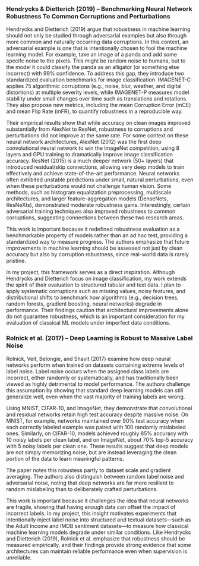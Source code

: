### Hendrycks & Dietterich (2019) – Benchmarking Neural Network Robustness To Common Corruptions and Perturbations

Hendrycks and Dietterich (2019) argue that robustness in machine learning should not only be studied through adversarial examples but also through more common and naturally occurring data corruptions. In this context, an adversarial example is one that is intentionally chosen to fool the machine learning model. For example, take an image of a panda and add some specifc noise to the pixels. This might be random noise to humans, but to the model it could classify the panda as an alligator (or something else incorrect) with 99% confidence. To address this gap, they introduce two standardized evaluation benchmarks for image classification. IMAGENET-C applies 75 algorithmic corruptions (e.g., noise, blur, weather, and digital distortions) at multiple severity levels, while IMAGENET-P measures model stability under small changes over time such as translations and rotations. They also propose new metrics, including the mean Corruption Error (mCE) and mean Flip Rate (mFR), to quantify robustness in a reproducible way.

Their empirical results show that while accuracy on clean images improved substantially from AlexNet to ResNet, robustness to corruptions and perturbations did not improve at the same rate. For some context on these neural network architectures, AlexNet (2012) was the first deep convolutional neural network to win the ImageNet competition, using 8 layers and GPU training to dramatically improve image classification accuracy. ResNet (2015) is a much deeper network (50+ layers) that introduced residual/skip connections, allowing very deep models to train effectively and achieve state-of-the-art performance. Neural networks often exhibited unstable predictions under small, natural perturbations, even when these perturbations would not challenge human vision. Some methods, such as histogram equalization preprocessing, multiscale architectures, and larger feature-aggregation models (DenseNets, ResNeXts), demonstrated moderate robustness gains. Interestingly, certain adversarial training techniques also improved robustness to common corruptions, suggesting connections between these two research areas.

This work is important because it redefined robustness evaluation as a benchmarkable property of models rather than an ad hoc test, providing a standardized way to measure progress. The authors emphasize that future improvements in machine learning should be assessed not just by clean accuracy but also by corruption robustness, since real-world data is rarely pristine.  

In my project, this framework serves as a direct inspiration. Although Hendrycks and Dietterich focus on image classification, my work extends the spirit of their evaluation to structured tabular and text data. I plan to apply systematic corruptions such as missing values, noisy features, and distributional shifts to benchmark how algorithms (e.g., decision trees, random forests, gradient boosting, neural networks) degrade in performance. Their findings caution that architectural improvements alone do not guarantee robustness, which is an important consideration for my evaluation of classical ML models under imperfect data conditions.


### Rolnick et al. (2017) – Deep Learning is Robust to Massive Label Noise

Rolnick, Veit, Belongie, and Shavit (2017) examine how deep neural networks perform when trained on datasets containing extreme levels of label noise. Label noise occurs when the assigned class labels are incorrect, either randomly or systematically, and has traditionally been viewed as highly detrimental to model performance. The authors challenge this assumption by showing that standard deep learning models can still generalize well, even when the vast majority of training labels are wrong.

Using MNIST, CIFAR-10, and ImageNet, they demonstrate that convolutional and residual networks retain high test accuracy despite massive noise. On MNIST, for example, networks maintained over 90% test accuracy when each correctly labeled example was paired with 100 randomly mislabeled ones. Similarly, on CIFAR-10, models achieved roughly 85% accuracy with 10 noisy labels per clean label, and on ImageNet, about 70% top-5 accuracy with 5 noisy labels per clean one. These results suggest that deep models are not simply memorizing noise, but are instead leveraging the clean portion of the data to learn meaningful patterns.

The paper notes this robustess partly to dataset scale and gradient averaging. The authors also distinguish between random label noise and adversarial noise, noting that deep networks are far more resilient to random mislabeling than to deliberately crafted perturbations.

This work is important because it challenges the idea that neural networks are fragile, showing that having enough data can offset the impact of incorrect labels. In my project, this insight motivates experiments that intentionally inject label noise into structured and textual datasets—such as the Adult Income and IMDB sentiment datasets—to measure how classical machine learning models degrade under similar conditions. Like Hendrycks and Dietterich (2019), Rolnick et al. emphasize that robustness should be measured empirically, and their findings provide strong evidence that some architectures can maintain reliable performance even when supervision is unreliable.
